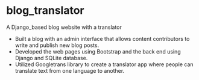 # blog_translator
A Django_based blog website with a translator

- Built a blog with an admin interface that allows content contributors to write and publish new blog posts.
- Developed the web pages using Bootstrap and the back end using Django and SQLite database.
- Utilized Googletrans library to create a translator app where people can translate text from one language
to another.

